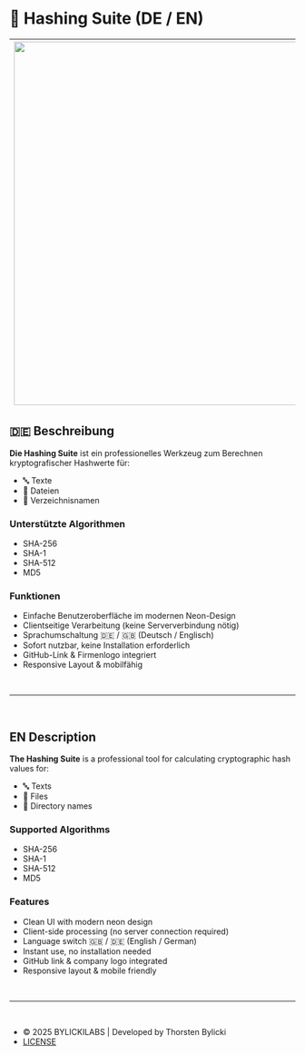 # 🔐 Hashing Suite (DE / EN)

|<img width="1280" height="640" alt="hashingSuite" src="https://github.com/user-attachments/assets/22f65d20-eeaf-4294-98dc-dd60dad2b3bd" />|
|---|

## 🇩🇪 Beschreibung

**Die Hashing Suite** ist ein professionelles Werkzeug zum Berechnen kryptografischer Hashwerte für:

- 🔤 Texte
- 📄 Dateien
- 📁 Verzeichnisnamen

### Unterstützte Algorithmen
- SHA-256
- SHA-1
- SHA-512
- MD5

### Funktionen
- Einfache Benutzeroberfläche im modernen Neon-Design
- Clientseitige Verarbeitung (keine Serververbindung nötig)
- Sprachumschaltung 🇩🇪 / 🇬🇧 (Deutsch / Englisch)
- Sofort nutzbar, keine Installation erforderlich
- GitHub-Link & Firmenlogo integriert
- Responsive Layout & mobilfähig

<br>

---

<br>

## EN Description

**The Hashing Suite** is a professional tool for calculating cryptographic hash values for:

- 🔤 Texts
- 📄 Files
- 📁 Directory names

### Supported Algorithms
- SHA-256
- SHA-1
- SHA-512
- MD5

### Features
- Clean UI with modern neon design
- Client-side processing (no server connection required)
- Language switch 🇬🇧 / 🇩🇪 (English / German)
- Instant use, no installation needed
- GitHub link & company logo integrated
- Responsive layout & mobile friendly

<br>

---

<br>

- © 2025 BYLICKILABS | Developed by Thorsten Bylicki
- [LICENSE](LICENSE)

